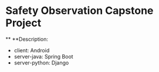 # Safety Observation Capstone Project
** **Description:<br />
- client: Android<br />
- server-java: Spring Boot<br />
- server-python: Django<br />
